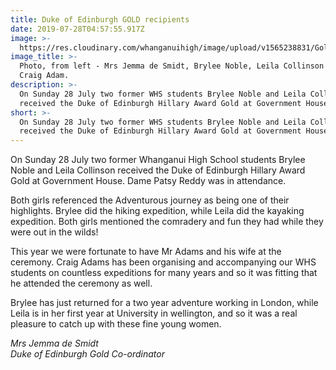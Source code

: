 ```yaml
---
title: Duke of Edinburgh GOLD recipients
date: 2019-07-28T04:57:55.917Z
image: >-
  https://res.cloudinary.com/whanganuihigh/image/upload/v1565238831/Gold_Duke_of_Ed_in_Wellington_2019.jpg
image_title: >-
  Photo, from left - Mrs Jemma de Smidt, Brylee Noble, Leila Collinson and Mr
  Craig Adam.
description: >-
  On Sunday 28 July two former WHS students Brylee Noble and Leila Collinson
  received the Duke of Edinburgh Hillary Award Gold at Government House.
short: >-
  On Sunday 28 July two former WHS students Brylee Noble and Leila Collinson
  received the Duke of Edinburgh Hillary Award Gold at Government House.
---
```

On Sunday 28 July two former Whanganui High School students Brylee Noble and Leila Collinson received the Duke of Edinburgh Hillary Award Gold at Government House. Dame Patsy Reddy was in attendance.

Both girls referenced the Adventurous journey as being one of their highlights. Brylee did the hiking expedition, while Leila did the kayaking expedition. Both girls mentioned the comradery and fun they had while they were out in the wilds! 

This year we were fortunate to have Mr Adams and his wife at the ceremony. Craig Adams has been organising and accompanying our WHS students on countless expeditions for many years and so it was fitting that he attended the ceremony as well.

Brylee has just returned for a two year adventure working in London, while Leila is in her first year at University in wellington, and so it was a real pleasure to catch up with these fine young women.

_Mrs Jemma de Smidt  
Duke of Edinburgh Gold Co-ordinator_

